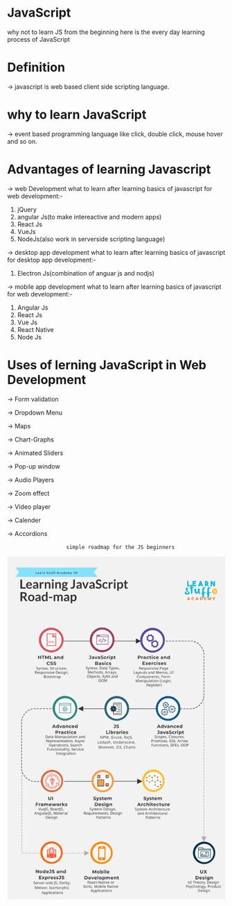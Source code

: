 # JavaScript

why not to learn JS from the beginning
here is the every day learning process of JavaScript

# Definition

-> javascript is web based client side scripting language.

# why to learn JavaScript

-> event based programming language like click, double click, mouse hover and so on.

# Advantages of learning Javascript

-> web Development
what to learn after learning basics of javascript for web development:-

1. jQuery
2. angular Js(to make intereactive and modern apps)
3. React Js
4. VueJs
5. NodeJs(also work in serverside scripting language)

-> desktop app development
what to learn after learning basics of javascript for desktop app development:-

1. Electron Js(combination of anguar js and nodjs)

-> mobile app development
what to learn after learning basics of javascript for web development:-

1. Angular Js
2. React Js
3. Vue Js
4. React Native
5. Node Js

# Uses of lerning JavaScript in Web Development

-> Form validation

-> Dropdown Menu

-> Maps

-> Chart-Graphs

-> Animated Sliders

-> Pop-up window

-> Audio Players

-> Zoom effect

-> Video player

-> Calender

-> Accordions

                       simple roadmap for the JS beginners

![CHEESE!](js_roadmap.png)
